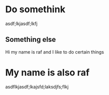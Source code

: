 # Do somethink

asdf;lkjasdf;lkfj

## Something else 

Hi my name is raf and I like to do certain things

# My name is also raf

asdflkjasdf;lkajsfd;laksdjfs;flkj
